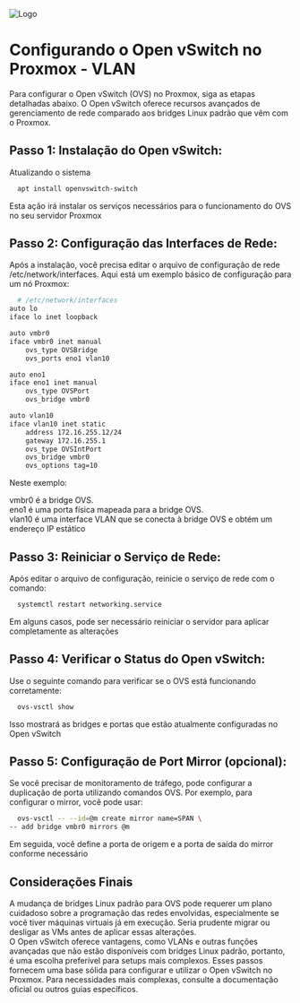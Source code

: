
![Logo](https://i0.wp.com/softwareengineeringdaily.com/wp-content/uploads/2018/10/OpenVSwitch_Resized.png?resize=730%2C389&ssl=1)


# Configurando o Open vSwitch no Proxmox - VLAN

Para configurar o Open vSwitch (OVS) no Proxmox, siga as etapas detalhadas abaixo. O Open vSwitch oferece recursos avançados de gerenciamento de rede comparado aos bridges Linux padrão que vêm com o Proxmox.




## Passo 1: Instalação do Open vSwitch:

Atualizando o sistema

```bash
  apt install openvswitch-switch
```

Esta ação irá instalar os serviços necessários para o funcionamento do OVS no seu servidor Proxmox

## Passo 2: Configuração das Interfaces de Rede:

Após a instalação, você precisa editar o arquivo de configuração de rede /etc/network/interfaces. Aqui está um exemplo básico de configuração para um nó Proxmox:

```bash
  # /etc/network/interfaces  
auto lo  
iface lo inet loopback  

auto vmbr0  
iface vmbr0 inet manual  
    ovs_type OVSBridge  
    ovs_ports eno1 vlan10  

auto eno1  
iface eno1 inet manual  
    ovs_type OVSPort  
    ovs_bridge vmbr0  

auto vlan10  
iface vlan10 inet static  
    address 172.16.255.12/24  
    gateway 172.16.255.1  
    ovs_type OVSIntPort  
    ovs_bridge vmbr0  
    ovs_options tag=10
```    

Neste exemplo:

vmbr0 é a bridge OVS.\
eno1 é uma porta física mapeada para a bridge OVS.\
vlan10 é uma interface VLAN que se conecta à bridge OVS e obtém um endereço IP estático

## Passo 3: Reiniciar o Serviço de Rede:

Após editar o arquivo de configuração, reinicie o serviço de rede com o comando:

```bash
  systemctl restart networking.service
```
Em alguns casos, pode ser necessário reiniciar o servidor para aplicar completamente as alterações

## Passo 4: Verificar o Status do Open vSwitch:

Use o seguinte comando para verificar se o OVS está funcionando corretamente:

```bash
  ovs-vsctl show
```

Isso mostrará as bridges e portas que estão atualmente configuradas no Open vSwitch


## Passo 5: Configuração de Port Mirror (opcional):

Se você precisar de monitoramento de tráfego, pode configurar a duplicação de porta utilizando comandos OVS. Por exemplo, para configurar o mirror, você pode usar:

```bash
  ovs-vsctl -- --id=@m create mirror name=SPAN \
-- add bridge vmbr0 mirrors @m
```    

Em seguida, você define a porta de origem e a porta de saída do mirror conforme necessário

## Considerações Finais

A mudança de bridges Linux padrão para OVS pode requerer um plano cuidadoso sobre a programação das redes envolvidas, especialmente se você tiver máquinas virtuais já em execução. Seria prudente migrar ou desligar as VMs antes de aplicar essas alterações.\
O Open vSwitch oferece vantagens, como VLANs e outras funções avançadas que não estão disponíveis com bridges Linux padrão, portanto, é uma escolha preferível para setups mais complexos.
Esses passos fornecem uma base sólida para configurar e utilizar o Open vSwitch no Proxmox. Para necessidades mais complexas, consulte a documentação oficial ou outros guias específicos.
